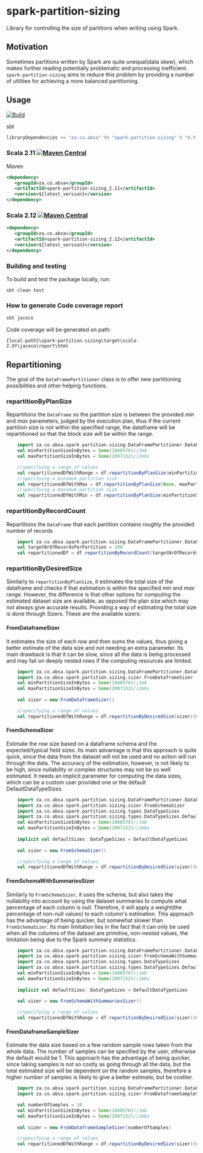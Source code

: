 # spark-partition-sizing

Library for controlling the size of partitions when writing using Spark.

## Motivation
Sometimes partitions written by Spark are quite unequal(data skew), which makes further reading potentially problematic and processing inefficient.
`spark-partition-sizing` aims to reduce this problem by providing a number of utilities for achieving a more balanced partitioning.

## Usage

[![Build](https://github.com/AbsaOSS/spark-partition-sizing/workflows/Build/badge.svg)](https://github.com/AbsaOSS/spark-partition-sizing/actions)

sbt
```scala
libraryDependencies += "za.co.absa" %% "spark-partition-sizing" % "X.Y.Z"
```

### Scala 2.11 [![Maven Central](https://maven-badges.herokuapp.com/maven-central/za.co.absa/spark-partition-sizing_2.11/badge.svg)](https://maven-badges.herokuapp.com/maven-central/za.co.absa/spark-partition-sizing_2.11)

Maven
```xml
<dependency>
   <groupId>za.co.absa</groupId>
   <artifactId>spark-partition-sizing_2.11</artifactId>
   <version>${latest_version}</version>
</dependency>
```

### Scala 2.12 [![Maven Central](https://maven-badges.herokuapp.com/maven-central/za.co.absa/spark-partition-sizing_2.12/badge.svg)](https://maven-badges.herokuapp.com/maven-central/za.co.absa/spark-partition-sizing_2.12)

```xml
<dependency>
   <groupId>za.co.absa</groupId>
   <artifactId>spark-partition-sizing_2.12</artifactId>
   <version>${latest_version}</version>
</dependency>
```

### Building and testing
To build and test the package locally, run:
```
sbt clean test
```

### How to generate Code coverage report
```sbt
sbt jacoco
```
Code coverage will be generated on path:
```
{local-path}\spark-partition-sizing\target\scala-2.XY\jacoco\report\html
```

## Repartitioning

The goal of the `DataFramePartitioner` class is to offer new partitioning possibilities and other helping functions.

### repartitionByPlanSize

Repartitions the `DataFrame` so the partition size is between the provided _min_ and _max_ parameters, judged by the execution
plan, thus if the current partition size is not within the specified range, the dataframe will be repartitioned so that the 
block size will be within the range.

```scala
    import za.co.absa.spark.partition.sizing.DataFramePartitioner.DataFrameFunctions
    val minPartitionSizeInBytes = Some(1048576)//1mb
    val maxPartitionSizeInBytes = Some(2097152)//2mbs

    //specifying a range of values
    val repartitionedDfWithRange = df.repartitionByPlanSize(minPartitionSizeInBytes, maxPartitionSizeInBytes)
    //specifying a minimum partition size
    val repartitionedDfWithMax = df.repartitionByPlanSize(None, maxPartitionSizeInBytes)
    //specifying a maximum partition size
    val repartitionedDfWithMin = df.repartitionByPlanSize(minPartitionSizeInBytes, None)
```

### repartitionByRecordCount

Repartitions the `DataFrame` that each partition contains roughly the provided number of records

```scala
    import za.co.absa.spark.partition.sizing.DataFramePartitioner.DataFrameFunctions
    val targetNrOfRecordsPerPartition = 100
    val repartitionedDf = df.repartitionByRecordCount(targetNrOfRecordsPerPartition)
```

### repartitionByDesiredSize

Similarly to `repartitionByPlanSize`, it estimates the total size of the dataframe and checks if that estimation is within 
the specified _min_ and _max_ range. However, the difference is that other options for computing the estimated dataset size 
are available, as opposed the plan size which may not always give accurate results.
 Providing a way of estimating the total size is done through Sizers. These are the available sizers:

#### FromDataframeSizer

It estimates the size of each row and then sums the values, thus giving a better estimate of the data size
 and not needing an extra parameter. Its main drawback is that it can be slow, since all the data is being processed and
  may fail on deeply nested rows if the computing resources are limited.

```scala
    import za.co.absa.spark.partition.sizing.DataFramePartitioner.DataFrameFunctions
    import za.co.absa.spark.partition.sizing.sizer.FromDataframeSizer
    val minPartitionSizeInBytes = Some(1048576)//1mb
    val maxPartitionSizeInBytes = Some(2097152)//2mbs
    
    val sizer = new FromDataframeSizer()

    //specifying a range of values
    val repartitionedDfWithRange = df.repartitionByDesiredSize(sizer)(minPartitionSizeInBytes, maxPartitionSizeInBytes)
```

#### FromSchemaSizer

Estimate the row size based on a dataframe schema and the expected/typical field sizes. Its main advantage is that this approach is quite quick, since
 the data from the dataset will not be used and no action will run through the data. The accuracy of the estimation, however,
  is not likely to be high, since nullability or complex structures may not be so well estimated.
  It needs an implicit parameter for computing the data sizes, which can be a custom user provided one or the default DefaultDataTypeSizes.

```scala
    import za.co.absa.spark.partition.sizing.DataFramePartitioner.DataFrameFunctions
    import za.co.absa.spark.partition.sizing.sizer.FromSchemaSizer
    import za.co.absa.spark.partition.sizing.types.DataTypeSizes
    import za.co.absa.spark.partition.sizing.types.DataTypeSizes.DefaultDataTypeSizes
    val minPartitionSizeInBytes = Some(1048576)//1mb
    val maxPartitionSizeInBytes = Some(2097152)//2mbs
    
    implicit val defaultSizes: DataTypeSizes = DefaultDataTypeSizes
    
    val sizer = new FromSchemaSizer()

    //specifying a range of values
    val repartitionedDfWithRange = df.repartitionByDesiredSize(sizer)(minPartitionSizeInBytes, maxPartitionSizeInBytes)
```

#### FromSchemaWithSummariesSizer

Similarly to `FromSchemaSizer`, it uses the schema, but also takes the nullability into account by using the dataset summaries to 
compute what percentage of each column is null. Therefore, it will apply a weight(the percentage of non-null values) to each column's estimation.
This approach has the advantage of being quicker, but somewhat slower than `FromSchemaSizer`.
Its main limitation lies in the fact that it can only be used when all the columns of the dataset are primitive, non-nested values,
 the limitation being due to the Spark summary statistics.

```scala
    import za.co.absa.spark.partition.sizing.DataFramePartitioner.DataFrameFunctions
    import za.co.absa.spark.partition.sizing.sizer.FromSchemaWithSummariesSizer
    import za.co.absa.spark.partition.sizing.types.DataTypeSizes
    import za.co.absa.spark.partition.sizing.types.DataTypeSizes.DefaultDataTypeSizes
    val minPartitionSizeInBytes = Some(1048576)//1mb
    val maxPartitionSizeInBytes = Some(2097152)//2mbs
    
    implicit val defaultSizes: DataTypeSizes = DefaultDataTypeSizes
    
    val sizer = new FromSchemaWithSummariesSizer()

    //specifying a range of values
    val repartitionedDfWithRange = df.repartitionByDesiredSize(sizer)(minPartitionSizeInBytes, maxPartitionSizeInBytes)

```
#### FromDataframeSampleSizer

Estimate the data size based on a few random sample rows taken from the whole data. The number of samples can be specified by the user, otherwise the default would be 1.
This approach has the advantage of being quicker, since taking samples is not so costly as going through all the data,
 but the total estimated size will be dependent on the random samples, therefore a higher number of samples is likely to give a better estimate, but be costlier.

```scala
    import za.co.absa.spark.partition.sizing.DataFramePartitioner.DataFrameFunctions
    import za.co.absa.spark.partition.sizing.sizer.FromDataframeSampleSizer

    val numberOfSamples = 10 
    val minPartitionSizeInBytes = Some(1048576)//1mb
    val maxPartitionSizeInBytes = Some(2097152)//2mbs
    
    val sizer = new FromDataframeSampleSizer(numberOfSamples)

    //specifying a range of values
    val repartitionedDfWithRange = df.repartitionByDesiredSize(sizer)(minPartitionSizeInBytes, maxPartitionSizeInBytes)
```
